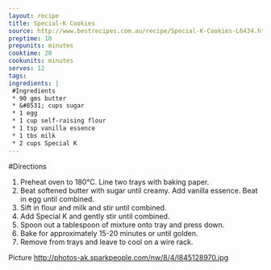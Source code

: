 ```yaml
---
layout: recipe
title: Special-K Cookies
source: http://www.bestrecipes.com.au/recipe/Special-K-Cookies-L6434.html
preptime: 10
prepunits: minutes
cooktime: 20
cookunits: minutes
serves: 12
tags: 
ingredients: |
 #Ingredients
 * 90 gms butter
 * &#8531; cups sugar
 * 1 egg
 * 1 cup self-raising flour
 * 1 tsp vanilla essence
 * 1 tbs milk
 * 2 cups Special K
---
```

#Directions
1. Preheat oven to 180&deg;C. Line two trays with baking paper.
2. Beat softened butter with sugar until creamy. Add vanilla essence. Beat in egg until combined.
3. Sift in flour and milk and stir until combined.
4. Add Special K and gently stir until combined.
5. Spoon out a tablespoon of mixture onto tray and press down.
6. Bake for approximately 15-20 minutes or until golden.
7. Remove from trays and leave to cool on a wire rack.

Picture
http://photos-ak.sparkpeople.com/nw/8/4/l845128970.jpg
